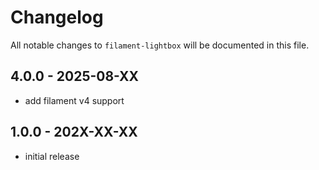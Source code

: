 # Changelog

All notable changes to `filament-lightbox` will be documented in this file.

## 4.0.0 - 2025-08-XX

- add filament v4 support

## 1.0.0 - 202X-XX-XX

- initial release
